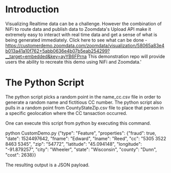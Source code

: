 # Introduction
Visualizing Realtime data can be a challenge.  However the combination of NiFi to route data and publish data to Zoomdata's Upload API make it extremely easy to interact with real time data and get a sense of what is being generated immediately.  Click here to see what can be done - https://customerdemo.zoomdata.com/zoomdata/visualization/58065a83e4b013a41a10f762+5abb0636e4b07b5eab254299?__target=embedded&key=ayYB6FPrna This demonstration repo will provide users the ability to recreate this demo using NiFi and Zoomdata.'

# The Python Script
The python script picks a random point in the name_cc.csv file in order to generate a random name and fictitious CC number.  The python script also pulls in a random point from CountyStateZip.csv file to place that person in a specific geolocation where the CC tansaction occurred.

One can execute this script from python by executing this command.

python CustomDemo.py 
{"type": "Feature", "properties": {"fraud": true, "date": 1524497642, "fname": "Edward", "lname": "Reed", "cc": "5305 3522 8463 5345", "zip": "54772", "latitude": "45.094148", "longitude": "-91.879257", "city": "Wheeler", "state": "Wisconsin", "county": "Dunn", "cost": 2638}}

The resulting output is a JSON payload.
